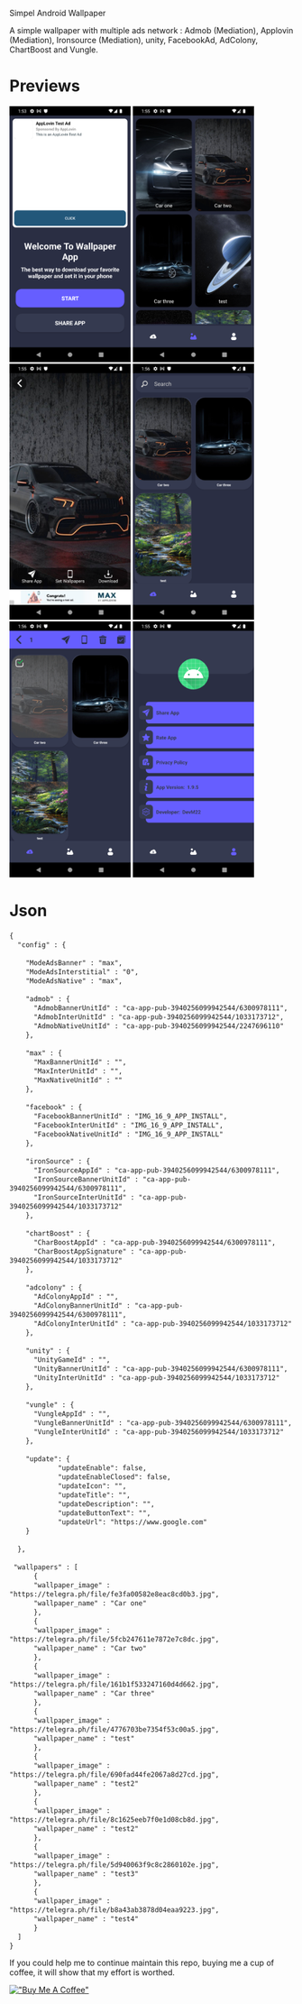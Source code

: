 Simpel Android Wallpaper

A simple wallpaper with multiple ads network : Admob (Mediation), Applovin (Mediation), Ironsource (Mediation), unity,
FacebookAd, AdColony, ChartBoost and Vungle.

# Previews
<img src="https://github.com/mouhsineAf/SimpelWallpaper/blob/master/screens/Screenshot_20240619_135402.png?raw=true" width="215"> <img src="https://github.com/mouhsineAf/SimpelWallpaper/blob/master/screens/Screenshot_20240619_135505.png?raw=true" width="215"> <img src="https://github.com/mouhsineAf/SimpelWallpaper/blob/master/screens/Screenshot_20240619_135537.png?raw=true" width="215"> <img src="https://github.com/mouhsineAf/SimpelWallpaper/blob/master/screens/Screenshot_20240619_135620.png?raw=true" width="215"> <img src="https://github.com/mouhsineAf/SimpelWallpaper/blob/master/screens/Screenshot_20240619_135639.png?raw=true" width="215"> <img src="https://github.com/mouhsineAf/SimpelWallpaper/blob/master/screens/Screenshot_20240619_135518.png?raw=true" width="215"> 



# Json
```
{
  "config" : {

    "ModeAdsBanner" : "max",
    "ModeAdsInterstitial" : "0",
    "ModeAdsNative" : "max",

    "admob" : {
      "AdmobBannerUnitId" : "ca-app-pub-3940256099942544/6300978111",
      "AdmobInterUnitId" : "ca-app-pub-3940256099942544/1033173712",
      "AdmobNativeUnitId" : "ca-app-pub-3940256099942544/2247696110"
    },
    
    "max" : {
      "MaxBannerUnitId" : "",
      "MaxInterUnitId" : "",
      "MaxNativeUnitId" : ""
    },    
    
    "facebook" : {
      "FacebookBannerUnitId" : "IMG_16_9_APP_INSTALL",
      "FacebookInterUnitId" : "IMG_16_9_APP_INSTALL",
      "FacebookNativeUnitId" : "IMG_16_9_APP_INSTALL"
    },
    
    "ironSource" : {
      "IronSourceAppId" : "ca-app-pub-3940256099942544/6300978111",
      "IronSourceBannerUnitId" : "ca-app-pub-3940256099942544/6300978111",
      "IronSourceInterUnitId" : "ca-app-pub-3940256099942544/1033173712"
    },
    
    "chartBoost" : {
      "CharBoostAppId" : "ca-app-pub-3940256099942544/6300978111",
      "CharBoostAppSignature" : "ca-app-pub-3940256099942544/1033173712"
    },    
    
    "adcolony" : {
      "AdColonyAppId" : "",
      "AdColonyBannerUnitId" : "ca-app-pub-3940256099942544/6300978111",
      "AdColonyInterUnitId" : "ca-app-pub-3940256099942544/1033173712"
    },
    
    "unity" : {
      "UnityGameId" : "",
      "UnityBannerUnitId" : "ca-app-pub-3940256099942544/6300978111",
      "UnityInterUnitId" : "ca-app-pub-3940256099942544/1033173712"
    },    
    
    "vungle" : {
      "VungleAppId" : "",
      "VungleBannerUnitId" : "ca-app-pub-3940256099942544/6300978111",
      "VungleInterUnitId" : "ca-app-pub-3940256099942544/1033173712"
    },
    
    "update": {
            "updateEnable": false,
            "updateEnableClosed": false,
            "updateIcon": "",
            "updateTitle": "",
            "updateDescription": "",
            "updateButtonText": "",
            "updateUrl": "https://www.google.com"
    }
    
  },

 "wallpapers" : [
      {
      "wallpaper_image" : "https://telegra.ph/file/fe3fa00582e8eac8cd0b3.jpg",
      "wallpaper_name" : "Car one"
      },
      {
      "wallpaper_image" : "https://telegra.ph/file/5fcb247611e7872e7c8dc.jpg",
      "wallpaper_name" : "Car two"
      },
      {
      "wallpaper_image" : "https://telegra.ph/file/161b1f533247160d4d662.jpg",
      "wallpaper_name" : "Car three"
      },      
      {
      "wallpaper_image" : "https://telegra.ph/file/4776703be7354f53c00a5.jpg",
      "wallpaper_name" : "test"
      },      
      {
      "wallpaper_image" : "https://telegra.ph/file/690fad44fe2067a8d27cd.jpg",
      "wallpaper_name" : "test2"
      },      
      {
      "wallpaper_image" : "https://telegra.ph/file/8c1625eeb7f0e1d08cb8d.jpg",
      "wallpaper_name" : "test2"
      },      
      {
      "wallpaper_image" : "https://telegra.ph/file/5d940063f9c8c2860102e.jpg",
      "wallpaper_name" : "test3"
      },      
      {
      "wallpaper_image" : "https://telegra.ph/file/b8a43ab3878d04eaa9223.jpg",
      "wallpaper_name" : "test4"
      }
  ]
}
```


If you could help me to continue maintain this repo, buying me a cup of coffee, it will show that my effort is worthed.


[!["Buy Me A Coffee"](https://www.buymeacoffee.com/assets/img/custom_images/orange_img.png)](https://buymeacoffee.com/devm22)



